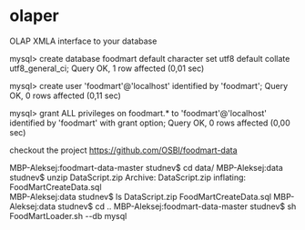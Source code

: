 # olaper
OLAP XMLA interface to your database





mysql> create database foodmart  default character set utf8 default collate utf8_general_ci;
Query OK, 1 row affected (0,01 sec)

mysql> create user 'foodmart'@'localhost' identified by 'foodmart';
Query OK, 0 rows affected (0,11 sec)

mysql> grant ALL privileges on foodmart.* to 'foodmart'@'localhost' identified by 'foodmart' with grant option;
Query OK, 0 rows affected (0,00 sec)

checkout the project https://github.com/OSBI/foodmart-data


MBP-Aleksej:foodmart-data-master studnev$ cd data/
MBP-Aleksej:data studnev$ unzip DataScript.zip 
Archive:  DataScript.zip
  inflating: FoodMartCreateData.sql  
MBP-Aleksej:data studnev$ ls
DataScript.zip		FoodMartCreateData.sql
MBP-Aleksej:data studnev$ cd ..
MBP-Aleksej:foodmart-data-master studnev$ sh FoodMartLoader.sh --db mysql